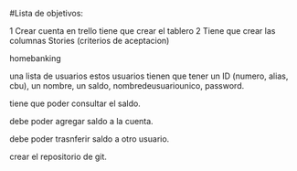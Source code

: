 #Lista de objetivos:

1 Crear cuenta en trello tiene que crear el tablero
2 Tiene que crear las columnas
Stories (criterios de aceptacion)

homebanking

una lista de usuarios
estos usuarios tienen que tener un ID (numero, alias, cbu), un nombre, un saldo, nombredeusuariounico, password.

tiene que poder consultar el saldo.

debe poder agregar saldo a la cuenta.

debe poder trasnferir saldo a otro usuario.

crear el repositorio de git.

